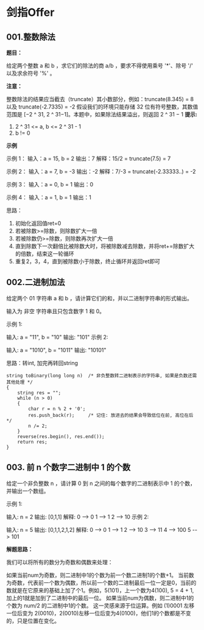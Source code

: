 # 剑指Offer

## 001.整数除法

**题目：**

给定两个整数 a 和 b ，求它们的除法的商 a/b ，要求不得使用乘号 '*'、除号 '/' 以及求余符号 '%' 。

**注意：**

整数除法的结果应当截去（truncate）其小数部分，例如：truncate(8.345) = 8 以及 truncate(-2.7335) = -2
假设我们的环境只能存储 32 位有符号整数，其数值范围是 [−2 ^ 31, 2 ^ 31−1]。本题中，如果除法结果溢出，则返回 2 ^ 31 − 1
**提示:**

1. 2 ^ 31 <= a, b <= 2 ^ 31 - 1
2. b != 0

**示例**

示例 1：
输入：a = 15, b = 2
输出：7
解释：15/2 = truncate(7.5) = 7

示例 2：
输入：a = 7, b = -3
输出：-2
解释：7/-3 = truncate(-2.33333..) = -2

示例 3：
输入：a = 0, b = 1
输出：0

示例 4：
输入：a = 1, b = 1
输出：1

思路：

1. 初始化返回值ret=0
2. 若被除数>=除数，则除数扩大一倍
3. 若被除数仍>=除数，则除数再次扩大一倍
4. 直到除数下一次翻倍比被除数大时，将被除数减去除数，并将ret+=除数扩大的倍数，结束这一轮循环
5. 重复2，3，4，直到被除数小于除数，终止循环并返回ret即可

##  002.二进制加法

给定两个 01 字符串 a 和 b ，请计算它们的和，并以二进制字符串的形式输出。

输入为 非空 字符串且只包含数字 1 和 0。

示例 1:

输入: a = "11", b = "10"
输出: "101"
示例 2:

输入: a = "1010", b = "1011"
输出: "10101"

思路：转int, 加完再转回string

    string toBinary(long long n)  /* 非负整数转二进制表示的字符串, 如果是负数还需其他处理 */
    {
        string res = "";
        while (n > 0)
        {
            char r = n % 2 + '0';
            res.push_back(r);     /* 记住: 放进去的结果会导致低位在前, 高位在后 */
            n /= 2;
        }
        reverse(res.begin(), res.end());
        return res;
    } 

## 003. 前 n 个数字二进制中 1 的个数

给定一个非负整数 n ，请计算 0 到 n 之间的每个数字的二进制表示中 1 的个数，并输出一个数组。

 

示例 1:

输入: n = 2
输出: [0,1,1]
解释: 
0 --> 0
1 --> 1
2 --> 10
示例 2:

输入: n = 5
输出: [0,1,1,2,1,2]
解释:
0 --> 0
1 --> 1
2 --> 10
3 --> 11
4 --> 100
5 --> 101

**解题思路：**

我们可以将所有的数分为奇数和偶数来处理：

如果当前num为奇数，则二进制中1的个数为前一个数二进制1的个数+1。 当前数为奇数，代表前一个数为偶数，所以前一个数的二进制最后一位一定是0，当前的数就是在它原来的基础上加了个1。例如，5(101)，上一个数为4(100), 5 = 4 + 1, 加上的1就是加到了二进制中的最后一位。
如果当前num为偶数，则二进制中1的个数为 num/2 的二进制中1的个数。 这一灵感来源于位运算。例如 (1)0001 左移一位后变为 2(0010)，2(0010)左移一位后变为4(0100)，他们1的个数都是不变的，只是位置在变化。
